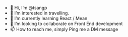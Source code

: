 - 👋 Hi, I’m @tsangp
- 👀 I’m interested in travelling.
- 🌱 I’m currently learning React / Mean
- 💞️ I’m looking to collaborate on Front End development
- 📫 How to reach me, simply Ping me a DM message

<!---
tsangp/tsangp is a ✨ special ✨ repository because its `README.md` (this file) appears on your GitHub profile.
You can click the Preview link to take a look at your changes.
--->
